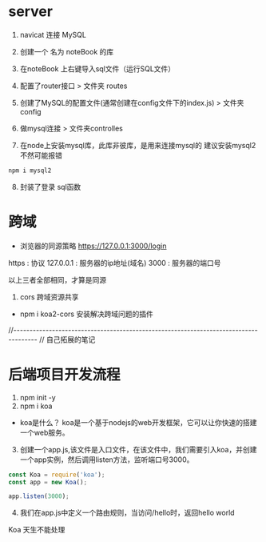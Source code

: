# server
1. navicat 连接 MySQL
2. 创建一个 名为 noteBook 的库
3. 在noteBook 上右键导入sql文件（运行SQL文件）

4. 配置了router接口   > 文件夹 routes
5. 创建了MySQL的配置文件(通常创建在config文件下的index.js) > 文件夹config
6. 做mysql连接  > 文件夹controlles   
7. 在node上安装mysql库，此库非彼库，是用来连接mysql的 建议安装mysql2 不然可能报错
```bash
npm i mysql2
```
8. 封装了登录 sql函数



# 跨域
- 浏览器的同源策略
https://127.0.0.1:3000/login

https : 协议
127.0.0.1 : 服务器的ip地址(域名)
3000 : 服务器的端口号

以上三者全部相同，才算是同源

1. cors 跨域资源共享
- npm i  koa2-cors
安装解决跨域问题的插件

//-------------------------------------------------------------------------------------
// 自己拓展的笔记
# 后端项目开发流程

1. npm init -y
2. npm i koa 
- koa是什么？
    koa是一个基于nodejs的web开发框架，它可以让你快速的搭建一个web服务。

3. 创建一个app.js,该文件是入口文件，在该文件中，我们需要引入koa，并创建一个app实例，然后调用listen方法，监听端口号3000。
```javascript
const Koa = require('koa');
const app = new Koa();

app.listen(3000);
```
4. 我们在app.js中定义一个路由规则，当访问/hello时，返回hello world

Koa 天生不能处理



